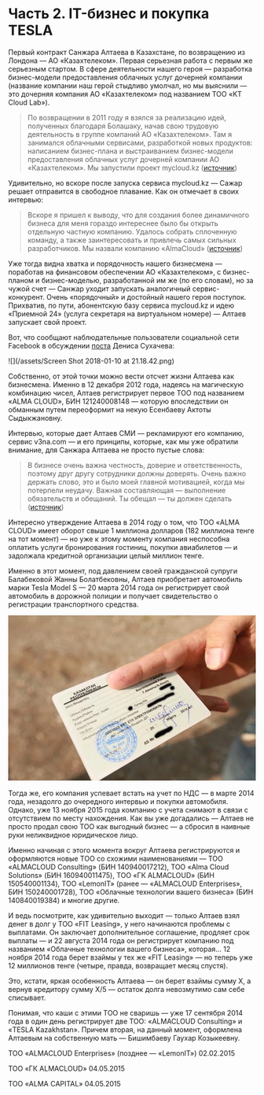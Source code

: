 # Часть 2. IT-бизнес и покупка TESLA

Первый контракт Санжара Алтаева в Казахстане, по возвращению из Лондона — АО «Казахтелеком». Первая серьезная работа с первым же серьезным стартом. В сфере деятельности нашего героя — разработка бизнес-модели предоставления облачных услуг дочерней компании \(название компании наш герой стыдливо умолчал, но мы выяснили — это дочерняя компания  АО «Казахтелеком» под названием ТОО «KT Cloud Lab»\).

> По возвращении в 2011 году я взялся за реализацию идей, полученных благодаря Болашаку, начав свою трудовую деятельность в группе компаний АО «Казахтелеком». Там я занимался облачными сервисами, разработкой новых продуктов: написанием бизнес-плана и выстраиванием бизнес-модели предоставления облачных услуг дочерней компании АО «Казахтелеком». Мы запустили проект mycloud.kz \([источник](https://vlast.kz/avtory/sanzhar_altaev-5576.html)\)

Удивительно, но вскоре после запуска сервиса mycloud.kz — Сажар решает отправится в свободное плавание. Как он отмечает в своих интервью:

> Вскоре я пришел к выводу, что для создания более динамичного бизнеса для меня гораздо интереснее было бы открыть отдельную частную компанию. Удалось собрать сплоченную команду, а также заинтересовать и привлечь самых сильных разработчиков. Мы назвали компанию «AlmaCloud» \([источник](https://vlast.kz/avtory/sanzhar_altaev-5576.html)\)

Уже тогда видна хватка и порядочность нашего бизнесмена — поработав на финансовом обеспечении АО «Казахтелеком», с бизнес-планом и бизнес-моделью, разработанной им же \(по его словам\), но за чужой счет — Санжар уходит запускать аналогичный сервис-конкурент. Очень «порядочный» и достойный нашего героя поступок. Прихватив, по пути, абонентскую базу сервиса mycloud.kz и идею «Приемной 24» \(услуга секретаря на виртуальном номере\) — Алтаев запускает свой проект.

Вот, что сообщают наблюдательные пользователи социальной сети Facebook в обсуждении [поста](https://www.facebook.com/denis.suhachev/posts/1600248033370766) Дениса Сухачева:

![](/assets/Screen Shot 2018-01-10 at 21.18.42.png)

Собственно, от этой точки можно вести отсчет жизни Алтаева как бизнесмена. Именно в 12 декабря 2012 года, надеясь на магическую комбинацию чисел, Алтаев регистрирует первое ТОО  под названием «ALMA CLOUD», БИН 121240008148 — которую впоследствии он обманным путем переоформит на некую Есенбаеву Актоты Сыдыкжановну.

Интервью, которые дает Алтаев СМИ — рекламируют его компанию, сервис v3na.com — и его принципы, которые, как мы уже обратили внимание, для Санжара Алтаева не просто пустые слова:

> В бизнесе очень важна честность, доверие и ответственность, поэтому друг другу сотрудники должны доверять. Очень важно держать слово, это и было моей главной мотивацией, когда мы потерпели неудачу. Важная составляющая — выполнение обязательств и обещаний. Ты обещал — ты должен сделать \([источник](https://vlast.kz/avtory/sanzhar_altaev-5576.html)\)

Интересно утверждение Алтаева в 2014 году о том, что ТОО «ALMA CLOUD» имеет оборот свыше 1 миллиона долларов \(182 миллиона тенге на тот момент\) — но уже к этому моменту компания неспособна оплатить услуги бронирования гостиниц, покупки авиабилетов — и задолжала кредитной организации целый миллион тенге.

Именно в этот момент, под давлением своей гражданской супруги Балабековой Жанны Болатбековны, Алтаев приобретает автомобиль марки Tesla Model S — 20 марта 2014 года он регистрирует свой автомобиль в дорожной полиции и получает свидетельство о регистрации транспортного средства.

![](/assets/pogudx9ecirdhbggm.fedf5007.jpg)

Тогда же, его компания успевает встать на учет по НДС — в марте 2014 года, незадолго до очередного интервью и покупки автомобиля. Однако, уже 13 ноября 2015 года компанию с учета снимают в связи с отсутствием по месту нахождения. Как вы уже догадались — Алтаев не просто продал свою ТОО как выгодный бизнес — а сбросил в наивные руки неликвидное юридическое лицо.

Именно начиная с этого момента вокруг Алтаева регистрируются и оформляются новые ТОО со схожими наименованиями — ТОО «ALMACLOUD Consulting» \(БИН 140940017212\), ТОО «Alma Cloud Solutions» \(БИН 160940011475\), ТОО «ГК ALMACLOUD» \(БИН 150540001134\), ТОО «LemonIT» \(ранее — «ALMACLOUD Enterprises», БИН 150240001728\), ТОО «Облачные технологии вашего бизнеса» \(БИН 140840019384\) и многие другие.

И ведь посмотрите, как удивительно выходит — только Алтаев взял денег в долг у ТОО «FIT Leasing», у него начинаются проблемы с выплатами. Он заключает дополнительное соглашение, продляет срок выплаты  — и 22 августа 2014 года он регистрирует компанию под названием «Облачные технологии вашего бизнеса», которая... 12 ноября 2014 года берет взаймы у тех же «FIT Leasing» — но теперь уже 12 миллионов тенге \(четыре, правда, возвращает месяц спустя\).

Это, кстати, яркая особенность Алтаева — он берет взаймы сумму X, а вернув кредитору сумму X/5 — остаток долга невозмутимо сам себе списывает.

Понимая, что каши с этими ТОО не сваришь — уже 17 сентября 2014 года в один день регистрирует две ТОО: «ALMACLOUD Consulting» и «TESLA Kazakhstan». Причем вторая, на данный момент, оформлена Алтаевым на собственную мать — Бишимбаеву Гаухар Козыкеевну.

ТОО «ALMACLOUD Enterprises» \(позднее — «LemonIT»\) 02.02.2015

ТОО «ГК ALMACLOUD» 04.05.2015

ТОО «ALMA CAPITAL» 04.05.2015

```

```



